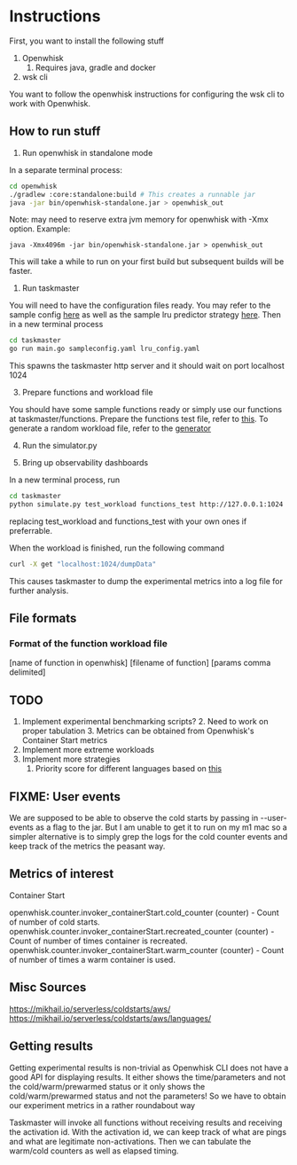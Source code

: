 # Instructions

First, you want to install the following stuff

1. Openwhisk
   1. Requires java, gradle and docker
2. wsk cli

You want to follow the openwhisk instructions for configuring the wsk cli to work with Openwhisk.

## How to run stuff

1. Run openwhisk in standalone mode

In a separate terminal process:

```bash
cd openwhisk
./gradlew :core:standalone:build # This creates a runnable jar
java -jar bin/openwhisk-standalone.jar > openwhisk_out
```

Note: may need to reserve extra jvm memory for openwhisk with -Xmx option. Example:
```
java -Xmx4096m -jar bin/openwhisk-standalone.jar > openwhisk_out
```

This will take a while to run on your first build but subsequent builds will be faster.


1. Run taskmaster

You will need to have the configuration files ready. You may refer to the sample config [here](taskmaster/sampleconfig.yaml) as well as the sample lru predictor strategy [here](taskmaster/lru_config.yaml). Then in a new terminal process

```bash
cd taskmaster
go run main.go sampleconfig.yaml lru_config.yaml
```

This spawns the taskmaster http server and it should wait on port localhost 1024

3. Prepare functions and workload file

You should have some sample functions ready or simply use our functions at taskmaster/functions.
Prepare the functions test file, refer to [this](taskmaster/functions_test).
To generate a random workload file, refer to the [generator](taskmaster/generator.py)

4. Run the simulator.py

5. Bring up observability dashboards

In a new terminal process, run

```bash
cd taskmaster
python simulate.py test_workload functions_test http://127.0.0.1:1024
```

replacing test_workload and functions_test with your own ones if preferrable.

When the workload is finished, run the following command

```bash
curl -X get "localhost:1024/dumpData"
```

This causes taskmaster to dump the experimental metrics into a log file for further analysis.

## File formats

### Format of the function workload file

[name of function in openwhisk] [filename of function] [params comma delimited]


## TODO

1. Implement experimental benchmarking scripts?
   2. Need to work on proper tabulation
   3. Metrics can be obtained from Openwhisk's Container Start metrics
2. Implement more extreme workloads
3. Implement more strategies
   1. Priority score for different languages based on [this](https://www.pluralsight.com/resources/blog/cloud/does-coding-language-memory-or-package-size-affect-cold-starts-of-aws-lambda)

## FIXME: User events

We are supposed to be able to observe the cold starts by passing in --user-events as a flag to the jar. But I am unable to get it to run on my m1 mac so a simpler alternative is to simply grep the logs for the cold counter events and keep track of the metrics the peasant way.

## Metrics of interest

Container Start

openwhisk.counter.invoker_containerStart.cold_counter (counter) - Count of number of cold starts.
openwhisk.counter.invoker_containerStart.recreated_counter (counter) - Count of number of times container is recreated.
openwhisk.counter.invoker_containerStart.warm_counter (counter) - Count of number of times a warm container is used.

## Misc Sources

https://mikhail.io/serverless/coldstarts/aws/
https://mikhail.io/serverless/coldstarts/aws/languages/


## Getting results

Getting experimental results is non-trivial as Openwhisk CLI does not have a good API for displaying results.
It either shows the time/parameters and not the cold/warm/prewarmed status or it only shows the cold/warm/prewarmed status and not the parameters!
So we have to obtain our experiment metrics in a rather roundabout way

Taskmaster will invoke all functions without receiving results and receiving the activation id.
With the activation id, we can keep track of what are pings and what are legitimate non-activations.
Then we can tabulate the warm/cold counters as well as elapsed timing.